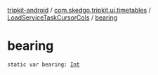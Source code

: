 [tripkit-android](../../index.md) / [com.skedgo.tripkit.ui.timetables](../index.md) / [LoadServiceTaskCursorCols](index.md) / [bearing](./bearing.md)

# bearing

`static var bearing: `[`Int`](https://kotlinlang.org/api/latest/jvm/stdlib/kotlin/-int/index.html)